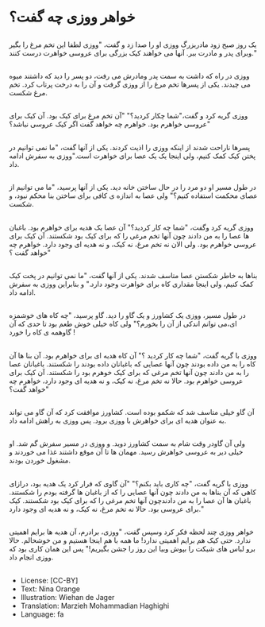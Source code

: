 # خواهر ووزی چه گفت؟

##
یک روز صبح زود مادربزرگ ووزی او را صدا زد و گفت، "ووزی لطفا این تخم مرغ را بگیر وبرای پدر و مادرت ببر. آنها می خواهند کیک بزرگی برای عروسی خواهرت درست کنند."

##
ووزی در راه که داشت به سمت پدر ومادرش می رفت، دو پسر را دید که داشتند میوه می چیدند. یکی از پسرها تخم مرغ را از ووزی گرفت و آن را به درخت پرتاب کرد. تخم مرغ شکست.

##
ووزی گریه کرد و گفت،"شما چکار کردید؟" "آن تخم مرغ برای کیک بود. آن کیک برای عروسی خواهرم بود. خواهرم چه خواهد گفت اگر کیک عروسی نباشد؟"

##
پسرها ناراحت شدند از اینکه ووزی را اذیت کردند. یکی از آنها گفت، "ما نمی توانیم در پختن کیک کمک کنیم، ولی اینجا یک یک عصا برای خواهرت است."ووزی به سفرش ادامه داد.

##
در طول مسیر او دو مرد را در حال ساختن خانه دید. یکی از آنها پرسید، "ما می توانیم از عصای محکمت استفاده کنیم؟" ولی عصا به اندازه ی کافی برای ساختن بنا محکم نبود، و شکست.

##
ووزی گریه کرد وگفت، "شما چه کار کردید؟" آن عصا یک هدیه برای خواهرم بود. باغبان ها عصا را به من دادند چون آنها تخم مرغی را که برای کیک بود شکستند. آن کیک برای عروسی خواهرم بود. ولی الان نه تخم مرغ، نه کیک، و نه هدیه ای وجود دارد. خواهرم چه خواهد گفت ؟"

##
بناها به خاطر شکستن عصا متاسف شدند. یکی از آنها گفت، "ما نمی توانیم در پخت کیک کمک کنیم، ولی اینجا مقداری کاه برای خواهرت وجود دارد." و بنابراین ووزی به سفرش ادامه داد.

##
در طول مسیر، ووزی یک کشاورز و یک گاو را دید. گاو پرسید، "چه کاه های خوشمزه ای،می توانم اندکی از آن را بخورم؟" ولی کاه خیلی خوش طعم بود تا حدی که آن گاوهمه ی کاه را خورد !

##
ووزی با گریه گفت، "شما چه کار کردید ؟" آن کاه هدیه ای برای خواهرم بود. آن بنا ها آن کاه را به من داده بودند چون آنها عصایی که باغبانان داده بودند را شکستند. باغبانان عصا را به من دادند چون آنها تخم مرغی که برای کیک خوهرم بود را شکستند. آن کیک برای عروسی خواهرم بود. حالا نه تخم مرغ، نه کیک، و نه هدیه ای وجود دارد، خواهرم چه خواهد گفت؟"

##
آن گاو خیلی متاسف شد که شکمو بوده است. کشاورز موافقت کرد که آن گاو می تواند به عنوان هدیه ای برای خواهرش با ووزی برود. پس ووزی به راهش ادامه داد.

##
ولی آن گاودر وقت شام به سمت کشاورز دوید. و ووزی در مسیر سفرش گم شد. او خیلی دیر به عروسی خواهرش رسید. مهمان ها تا آن موقع داشتند غذا می خوردند و مشغول خوردن بودند.

##
ووزی با گریه گفت، "چه کاری باید بکنم؟" "آن گاوی که فرار کرد یک هدیه بود، درازای کاهی که آن بناها به من دادند چون آنها عصایی را که از باغبان ها گرفته بودم را شکستند. باغبان ها آن عصا را به من دادندچون آنها تخم مرغی را که برای کیک بود شکستند. کیک برای عروسی بود. حالا نه تخم مرغ، نه کیک، و نه هدیه ای وجود دارد."

##
خواهر ووزی چند لحظه فکر کرد وسپس گفت، "ووزی، برادرم، آن هدیه ها برایم اهمیتی ندارد. حتی کیک هم برایم اهمیتی ندارد! ما همه با هم اینجا هستیم و من خوشحالم. حالا برو لباس های شیکت را بپوش وبیا این روز را جشن بگیریم!" پس این همان کاری بود که ووزی انجام داد.

##
* License: [CC-BY]
* Text: Nina Orange
* Illustration: Wiehan de Jager
* Translation: Marzieh Mohammadian Haghighi
* Language: fa
